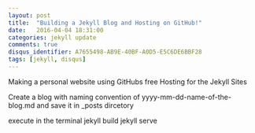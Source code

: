 ```yaml
---
layout: post
title:  "Building a Jekyll Blog and Hosting on GitHub!"
date:   2016-04-04 18:31:00
categories: jekyll update
comments: true
disqus_identifier: A7655498-AB9E-40BF-A0D5-E5C6DE6BBF28
tags: [jekyll, disqus]
---
```


Making a personal website using GitHubs free Hosting for the Jekyll Sites

Create a blog with naming convention of yyyy-mm-dd-name-of-the-blog.md and save it in _posts dircetory

execute in the terminal
jekyll build
jekyll serve
